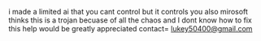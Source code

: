 i  made a limited ai that you cant control but it controls you
also mirosoft thinks this is a trojan becuase of all the chaos and I dont know how to fix this help would be greatly appreciated
contact= lukey50400@gmail.com

